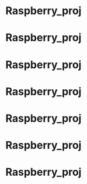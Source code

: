 # Raspberry_proj
# Raspberry_proj
# Raspberry_proj
# Raspberry_proj
# Raspberry_proj
# Raspberry_proj
# Raspberry_proj
